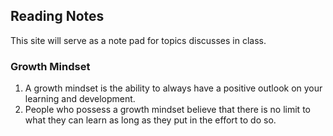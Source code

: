 ## Reading Notes

This site will serve as a note pad for topics discusses in class.

### Growth Mindset

1. A growth mindset is the ability to always have a positive outlook on your learning and development. 
1. People who possess a growth mindset believe that there is no limit to what they can learn as long as they put in the effort to do so. 

